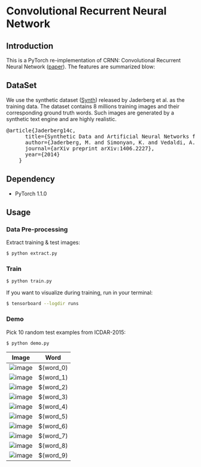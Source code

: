 # Convolutional Recurrent Neural Network

## Introduction

This is a PyTorch re-implementation of CRNN: Convolutional Recurrent Neural Network ([paper](https://arxiv.org/pdf/1507.05717.pdf)). The features are summarized blow:


## DataSet

We use the synthetic dataset ([Synth](http://www.robots.ox.ac.uk/~vgg/data/text/)) released by Jaderberg et al. as the training data. The dataset contains 8 millions training images and their corresponding ground truth words.
Such images are generated by a synthetic text engine and are highly realistic. 

<pre>
@article{Jaderberg14c,
      title={Synthetic Data and Artificial Neural Networks for Natural Scene Text Recognition},
      author={Jaderberg, M. and Simonyan, K. and Vedaldi, A. and Zisserman, A.},
      journal={arXiv preprint arXiv:1406.2227},
      year={2014}
    }
</pre>

## Dependency

- PyTorch 1.1.0

## Usage
### Data Pre-processing
Extract training & test images:
```bash
$ python extract.py
```

### Train
```bash
$ python train.py
```

If you want to visualize during training, run in your terminal:
```bash
$ tensorboard --logdir runs
```

### Demo
Pick 10 random test examples from ICDAR-2015:
```bash
$ python demo.py
```

Image| Word|
|----|----|
|![image](https://github.com/foamliu/CRNN/raw/master/images/img_0.jpg)|$(word_0)|
|![image](https://github.com/foamliu/CRNN/raw/master/images/img_1.jpg)|$(word_1)|
|![image](https://github.com/foamliu/CRNN/raw/master/images/img_2.jpg)|$(word_2)|
|![image](https://github.com/foamliu/CRNN/raw/master/images/img_3.jpg)|$(word_3)|
|![image](https://github.com/foamliu/CRNN/raw/master/images/img_4.jpg)|$(word_4)|
|![image](https://github.com/foamliu/CRNN/raw/master/images/img_5.jpg)|$(word_5)|
|![image](https://github.com/foamliu/CRNN/raw/master/images/img_6.jpg)|$(word_6)|
|![image](https://github.com/foamliu/CRNN/raw/master/images/img_7.jpg)|$(word_7)|
|![image](https://github.com/foamliu/CRNN/raw/master/images/img_8.jpg)|$(word_8)|
|![image](https://github.com/foamliu/CRNN/raw/master/images/img_9.jpg)|$(word_9)|